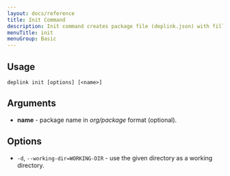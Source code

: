 ```yaml
---
layout: docs/reference
title: Init Command
description: Init command creates package file (deplink.json) with filled in required fields.
menuTitle: init
menuGroup: Basic
---
```


Usage
-----

```
deplink init [options] [<name>]
```

Arguments
---------

- **name** - package name in *org/package* format (optional).

Options
-------

- `-d`, `--working-dir=WORKING-DIR` - use the given directory as a working directory.
